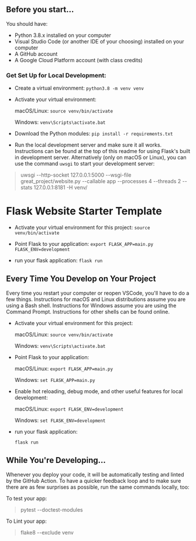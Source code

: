 ## Before you start...

You should have:

- Python 3.8.x installed on your computer
- Visual Studio Code (or another IDE of your choosing) installed on your computer
- A GitHub account
- A Google Cloud Platform account (with class credits)

### Get Set Up for Local Development:

- Create a virtual environment: `python3.8 -m venv venv`

- Activate your virtual environment:

  macOS/Linux: `source venv/bin/activate`

  Windows: `venv\Scripts\activate.bat`

- Download the Python modules: `pip install -r requirements.txt`

- Run the local development server and make sure it all works. Instructions can be found at the top of this readme for using Flask's built in development server. Alternatively (only on macOS or Linux), you can use the command `uwsgi` to start your development server:

> uwsgi --http-socket 127.0.0.1:5000 --wsgi-file great_project/website.py --callable app --processes 4 --threads 2 --stats 127.0.0.1:8181 -H venv/

# Flask Website Starter Template

- Activate your virtual environment for this project: `source venv/bin/activate`

- Point Flask to your application: `export FLASK_APP=main.py FLASK_ENV=development`

- run your flask application: `flask run`

## Every Time You Develop on Your Project

Every time you restart your computer or reopen VSCode, you'll have to do a few things. Instructions for macOS and Linux distributions assume you are using a Bash shell. Instructions for Windows assume you are using the Command Prompt. Instructions for other shells can be found online.

- Activate your virtual environment for this project:

  macOS/Linux: `source venv/bin/activate`

  Windows: `venv\Scripts\activate.bat`

- Point Flask to your application:

  macOS/Linux: `export FLASK_APP=main.py`

  Windows: `set FLASK_APP=main.py`

- Enable hot reloading, debug mode, and other useful features for local development:

  macOS/Linux: `export FLASK_ENV=development`

  Windows: `set FLASK_ENV=development`

- run your flask application:

  `flask run`

## While You're Developing...

Whenever you deploy your code, it will be automatically testing and linted by the GitHub Action. To have a quicker feedback loop and to make sure there are as few surprises as possible, run the same commands locally, too:

To test your app:

> pytest --doctest-modules

To Lint your app:

> flake8 --exclude venv
